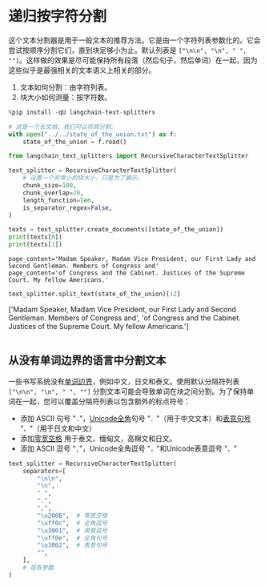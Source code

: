 # 递归按字符分割

这个文本分割器是用于一般文本的推荐方法。它是由一个字符列表参数化的。它会尝试按顺序分割它们，直到块足够小为止。默认列表是 `["\n\n", "\n", " ", ""]`。这样做的效果是尽可能保持所有段落（然后句子，然后单词）在一起，因为这些似乎是最强相关的文本语义上相关的部分。

1. 文本如何分割：由字符列表。
2. 块大小如何测量：按字符数。

```python
%pip install -qU langchain-text-splitters
```

```python
# 这是一个长文档，我们可以将其分割。
with open("../../state_of_the_union.txt") as f:
    state_of_the_union = f.read()
```

```python
from langchain_text_splitters import RecursiveCharacterTextSplitter
```

```python
text_splitter = RecursiveCharacterTextSplitter(
    # 设置一个非常小的块大小，只是为了展示。
    chunk_size=100,
    chunk_overlap=20,
    length_function=len,
    is_separator_regex=False,
)
```

```python
texts = text_splitter.create_documents([state_of_the_union])
print(texts[0])
print(texts[1])
```

    page_content='Madam Speaker, Madam Vice President, our First Lady and Second Gentleman. Members of Congress and'
    page_content='of Congress and the Cabinet. Justices of the Supreme Court. My fellow Americans.'

```python
text_splitter.split_text(state_of_the_union)[:2]
```

['Madam Speaker, Madam Vice President, our First Lady and Second Gentleman. Members of Congress and',
'of Congress and the Cabinet. Justices of the Supreme Court. My fellow Americans.']

```python

```

## 从没有单词边界的语言中分割文本

一些书写系统没有[单词边界](https://en.wikipedia.org/wiki/Category:Writing_systems_without_word_boundaries)，例如中文，日文和泰文。使用默认分隔符列表 `["\n\n", "\n", " ", ""]` 分割文本可能会导致单词在块之间分割。为了保持单词在一起，您可以覆盖分隔符列表以包含额外的标点符号：

* 添加 ASCII 句号 "`.`"，[Unicode全角](https://en.wikipedia.org/wiki/Halfwidth_and_Fullwidth_Forms_(Unicode_block))句号 "`．`"（用于中文文本）和[表意句号](https://en.wikipedia.org/wiki/CJK_Symbols_and_Punctuation) "`。`"（用于日文和中文）
* 添加[零宽空格](https://en.wikipedia.org/wiki/Zero-width_space) 用于泰文，缅甸文，高棉文和日文。
* 添加 ASCII 逗号 "`,`"，Unicode全角逗号 "`，`"和Unicode表意逗号 "`、`"

```python
text_splitter = RecursiveCharacterTextSplitter(
    separators=[
        "\n\n",
        "\n",
        " ",
        ".",
        ",",
        "\u200B",  # 零宽空格
        "\uff0c",  # 全角逗号
        "\u3001",  # 表意逗号
        "\uff0e",  # 全角句号
        "\u3002",  # 表意句号
        "",
    ],
    # 现有参数
)
```

```python

```